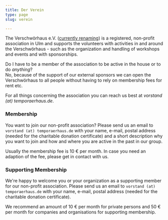```yaml
---
title: Der Verein
type: page
slug: verein

---
```


The Verschwörhaus e.V. ([currently renaming](/stellungnahme-und-ausblick-zum-urteil-im-markenrechtsstreit/)) is a registered, non-profit association in Ulm and supports the volunteers with activities in and around the Verschwörhaus - such as the organization and handling of workshops and events and with sponsorships.

Do I have to be a member of the association to be active in the house or to do _anything_?  
No, because of the support of our external sponsors we can open the Verschwörhaus to all people without having to rely on membership fees for rent etc.

<!--
Warum sollte ich (Förder)mitglied werden?  
Wenn man sich für eine Mitgliedschaft entscheidet, bekommt man zum einen ein Stimmrecht bei allen Vereinsfragen sowie eine Art “virtuelles” Abzeichen, dass man das Haus und den dortigen Spirit unterstützt.

Weiter ermöglichen die Mitgliedsbeiträge die Beschaffung von interessanten Dingen für alle, Workshopmaterial und den ein oder anderen Kostenpunkt im Haus.
-->


For all things concerning the association you can reach us best at _vorstand (at) temporaerhaus.de_.

### Membership 
You want to join our non-profit association? Please send us an email to `vorstand (at) temporaerhaus.de` with your name, e-mail, postal address (needed for the charitable donation certificate) and a short description why you want to join and how and where you are active in the past in our group.

Usually the membership fee is 10 € per month. In case you need an adaption of the fee, please get in contact with us.

### Supporting Membership
We're happy to welcome you or your organization as a supporting member for our non-profit association. Please send us an email to `vorstand (at) temporaerhaus.de` with your name, e-mail, postal address (needed for the charitable donation certificate).

We recommend an amount of 10 € per month for private persons and 50 € per month for companies and organisations for supporting membership.

